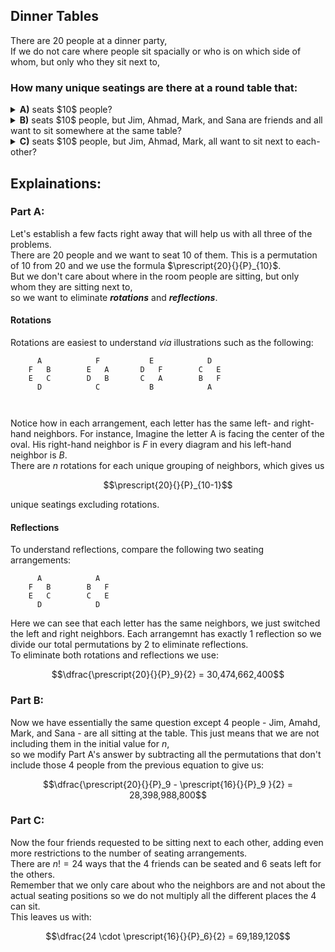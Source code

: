## Dinner Tables
There are $20$ people at a dinner party,  
If we do not care where people sit spacially or who is on which side of whom, but only who they sit next to,  
### How many unique seatings are there at a round table that:
  <details><summary><b>A)</b> seats $10$ people?</summary>30,474,662,400</details>
  <details><summary><b>B)</b> seats $10$ people, but Jim, Ahmad, Mark, and Sana are friends and all want to sit somewhere at the same table?</summary>2,075,673,600</details>
  <details><summary><b>C)</b> seats $10$ people, but Jim, Ahmad, Mark, all want to sit next to each-other?</summary>69,189,120</details>
  
## Explainations:


### Part A:
Let's establish a few facts right away that will help us with all three of the problems.  
There are $20$ people and we want to seat $10$ of them.  This is a permutation of $10$ from $20$ and we use the formula $\prescript{20}{}{P}_{10}$.  
But we don't care about where in the room people are sitting, but only whom they are sitting next to,  
so we want to eliminate ***rotations*** and ***reflections***.  
#### Rotations
Rotations are easiest to understand *via* illustrations such as the following:

  
```
      A            F           E            D
    F   B        E   A       D   F        C   E
    E   C        D   B       C   A        B   F
      D            C           B            A

  
```
Notice how in each arrangement, each letter has the same left- and right-hand neighbors.  For instance, Imagine the letter A is facing the center of the oval.  His right-hand neighbor is $F$ in every diagram and his left-hand neighbor is $B$.  
There are $n$ rotations for each unique grouping of neighbors, which gives us
```math
\prescript{20}{}{P}_{10-1}
```
unique seatings excluding rotations.  
#### Reflections
To understand reflections, compare the following two seating arrangements:
```
      A            A           
    F   B        B   F    
    E   C        C   E       
      D            D           
```
Here we can see that each letter has the same neighbors, we just switched the left and right neighbors.  Each arrangemnt has exactly $1$ reflection so we divide our total permutations by $2$ to eliminate reflections.  
To eliminate both rotations and reflections we use:
```math
\dfrac{\prescript{20}{}{P}_9}{2} = 30,474,662,400
```
### Part B:
Now we have essentially the same question except $4$ people - Jim, Amahd, Mark, and Sana - are all sitting at the table.  This just means that we are not including them in the initial value for $n$,  
so we modify Part A's answer by subtracting all the permutations that don't include those $4$ people from the previous equation to give us:   
```math
\dfrac{\prescript{20}{}{P}_9 - \prescript{16}{}{P}_9 }{2} = 28,398,988,800
```

### Part C:
Now the four friends requested to be sitting next to each other, adding even more restrictions to the number of seating arrangements.  
There are $n! = 24$ ways that the $4$ friends can be seated and $6$ seats left for the others.  
Remember that we only care about who the neighbors are and not about the actual seating positions so we do not multiply all the different places the $4$ can sit.  
This leaves us with:
```math
\dfrac{24 \cdot \prescript{16}{}{P}_6}{2} = 69,189,120
```
  
